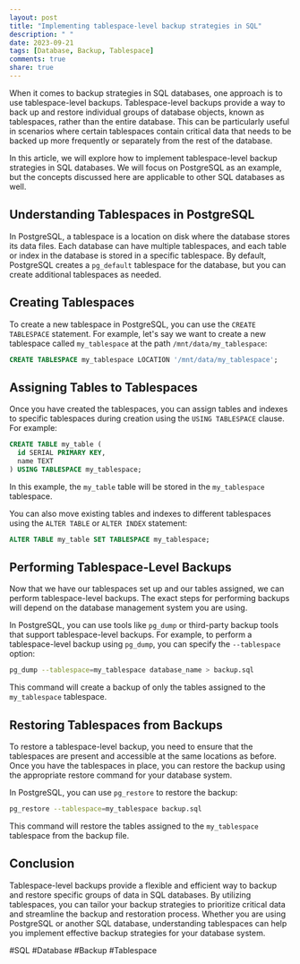 ```yaml
---
layout: post
title: "Implementing tablespace-level backup strategies in SQL"
description: " "
date: 2023-09-21
tags: [Database, Backup, Tablespace]
comments: true
share: true
---
```


When it comes to backup strategies in SQL databases, one approach is to use tablespace-level backups. Tablespace-level backups provide a way to back up and restore individual groups of database objects, known as tablespaces, rather than the entire database. This can be particularly useful in scenarios where certain tablespaces contain critical data that needs to be backed up more frequently or separately from the rest of the database.

In this article, we will explore how to implement tablespace-level backup strategies in SQL databases. We will focus on PostgreSQL as an example, but the concepts discussed here are applicable to other SQL databases as well.

## Understanding Tablespaces in PostgreSQL

In PostgreSQL, a tablespace is a location on disk where the database stores its data files. Each database can have multiple tablespaces, and each table or index in the database is stored in a specific tablespace. By default, PostgreSQL creates a `pg_default` tablespace for the database, but you can create additional tablespaces as needed.

## Creating Tablespaces

To create a new tablespace in PostgreSQL, you can use the `CREATE TABLESPACE` statement. For example, let's say we want to create a new tablespace called `my_tablespace` at the path `/mnt/data/my_tablespace`:

```sql
CREATE TABLESPACE my_tablespace LOCATION '/mnt/data/my_tablespace';
```

## Assigning Tables to Tablespaces

Once you have created the tablespaces, you can assign tables and indexes to specific tablespaces during creation using the `USING TABLESPACE` clause. For example:

```sql
CREATE TABLE my_table (
  id SERIAL PRIMARY KEY,
  name TEXT
) USING TABLESPACE my_tablespace;
```

In this example, the `my_table` table will be stored in the `my_tablespace` tablespace.

You can also move existing tables and indexes to different tablespaces using the `ALTER TABLE` or `ALTER INDEX` statement:

```sql
ALTER TABLE my_table SET TABLESPACE my_tablespace;
```

## Performing Tablespace-Level Backups

Now that we have our tablespaces set up and our tables assigned, we can perform tablespace-level backups. The exact steps for performing backups will depend on the database management system you are using.

In PostgreSQL, you can use tools like `pg_dump` or third-party backup tools that support tablespace-level backups. For example, to perform a tablespace-level backup using `pg_dump`, you can specify the `--tablespace` option:

```bash
pg_dump --tablespace=my_tablespace database_name > backup.sql
```

This command will create a backup of only the tables assigned to the `my_tablespace` tablespace.

## Restoring Tablespaces from Backups

To restore a tablespace-level backup, you need to ensure that the tablespaces are present and accessible at the same locations as before. Once you have the tablespaces in place, you can restore the backup using the appropriate restore command for your database system.

In PostgreSQL, you can use `pg_restore` to restore the backup:

```bash
pg_restore --tablespace=my_tablespace backup.sql
```

This command will restore the tables assigned to the `my_tablespace` tablespace from the backup file.

## Conclusion

Tablespace-level backups provide a flexible and efficient way to backup and restore specific groups of data in SQL databases. By utilizing tablespaces, you can tailor your backup strategies to prioritize critical data and streamline the backup and restoration process. Whether you are using PostgreSQL or another SQL database, understanding tablespaces can help you implement effective backup strategies for your database system.

#SQL #Database #Backup #Tablespace